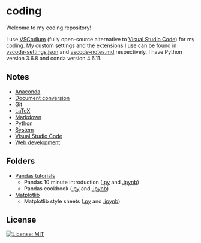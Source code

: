 # coding

Welcome to my coding repository! 

I use [VSCodium](https://vscodium.github.io/) (fully open-source alternative to [Visual Studio Code](https://code.visualstudio.com/)) for my coding. My custom settings and the extensions I use can be found in [vscode-settings.json](/vscode-settings.json) and [vscode-notes.md](/vscode-notes.md) respectively. I have Python version 3.6.8 and conda version 4.6.11.

## Notes

- [Anaconda](/anaconda-prompts.md)
- [Document conversion](/doc-conversion-notes.md)
- [Git](/git-notes.md)
- [LaTeX](/latex-notes.md)
- [Markdown](/markdown-notes.md)
- [Python](/python-notes.md)
- [System](/system-notes.md)
- [Visual Studio Code](/vscode-notes.md)
- [Web development](/webdev-notes.md)

## Folders

- [Pandas tutorials](/pandas/)
  - Pandas 10 minute introduction ([.py](/pandas/pandas-10-min-intro/pandas-10-min-intro.py) and [.ipynb](/pandas/pandas-10-min-intro/pandas-10-min-intro.ipynb))
  - Pandas cookbook ([.py](/pandas/pandas-cookbook/pandas-cookbook.py) and [.ipynb](/pandas/pandas-cookbook/pandas-cookbook.ipynb))
- [Matplotlib](/matplotlib/)
  - Matplotlib style sheets ([.py](/matplotlib/matplotlib-style-sheets.py) and [.ipynb](/matplotlib/matplotlib-style-sheets.ipynb))

## License

[![License: MIT](https://img.shields.io/badge/License-MIT-yellow.svg)](https://opensource.org/licenses/MIT)